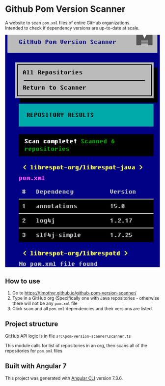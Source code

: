 # Github Pom Version Scanner

A website to scan `pom.xml` files of entire GitHub organizations.  
Intended to check if dependency versions are up-to-date at scale.

![Pom Version Scan Results](docs/screenshot.png?raw=true "Pom Version Scan Results")

## How to use

1. Go to https://timothyr.github.io/github-pom-version-scanner/  
2. Type in a GitHub org (Specifically one with Java repositories - otherwise there will not be any `pom.xml` file
3. Click scan and all `pom.xml` dependencies and their versions are listed

## Project structure

GitHub API logic is in file `src\pom-version-scanner\scanner.ts`  

This module calls for list of repositories in an org, then scans all of the repositories for `pom.xml` files

## Built with Angular 7

This project was generated with [Angular CLI](https://github.com/angular/angular-cli) version 7.3.6.
